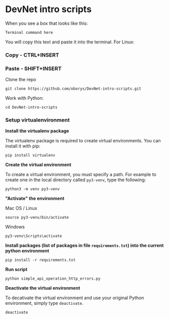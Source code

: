 # DevNet intro scripts

When you see a box that looks like this:

```
Terminal command here
```
You will copy this text and paste it into the terminal. 
For Linux:

### Copy - CTRL+INSERT
### Paste - SHIFT+INSERT

Clone the repo

```
git clone https://github.com/oborys/DevNet-intro-scripts.git
```

Work with Python:

```
cd DevNet-intro-scripts
```

### Setup virtualenvironment

**Install the virtualenv package**

The virtualenv package is required to create virtual environments. You can install it with pip:
```
pip install virtualenv
```
**Create the virtual environment**

To create a virtual environment, you must specify a path. For example to create one in the local directory called `py3-venv`, type the following:
```
python3 -m venv py3-venv
```

**"Activate" the environment**

Mac OS / Linux
```
source py3-venv/bin/activate
```

Windows
```
py3-venv\Scripts\activate
```

**Install packages (list of packages in file `requirements.txt`) into the current python environment**
```
pip install -r requirements.txt 
```

**Run script**

```
python simple_api_operation_http_errors.py
```

**Deactivate the virtual environment**

To decativate the virtual environment and use your original Python environment, simply type `deactivate`.

```
deactivate
```
